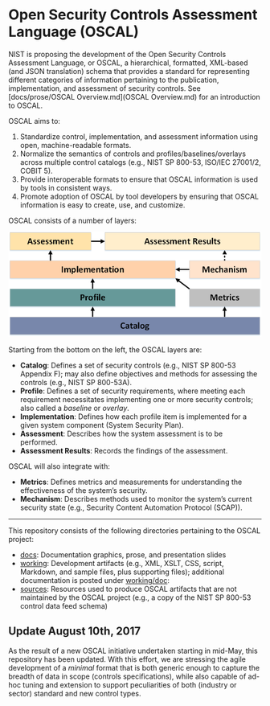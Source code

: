 # Open Security Controls Assessment Language (OSCAL) 

NIST is proposing the development of the Open Security Controls Assessment Language, or OSCAL, a hierarchical, formatted, XML-based (and JSON translation) schema that provides a standard for representing different categories of information pertaining to the publication, implementation, and assessment of security controls. See [docs/prose/OSCAL Overview.md](OSCAL Overview.md) for an introduction to OSCAL.

OSCAL aims to:
1. Standardize control, implementation, and assessment information using open, machine-readable formats. 
1. Normalize the semantics of controls and profiles/baselines/overlays across multiple control catalogs (e.g., NIST SP 800-53, ISO/IEC 27001/2, COBIT 5).
1. Provide interoperable formats to ensure that OSCAL information is used by tools in consistent ways.
1. Promote adoption of OSCAL by tool developers by ensuring that OSCAL information is easy to create, use, and customize. 

OSCAL consists of a number of layers:

![OSCAL layers](docs/graphics/oscal-layers.png "OSCAL Layer Diagram")

Starting from the bottom on the left, the OSCAL layers are:
  * __Catalog__: Defines a set of security controls (e.g., NIST SP 800-53 Appendix F); may also define objectives and methods for assessing the controls (e.g., NIST SP 800-53A).
  * __Profile__: Defines a set of security requirements, where meeting each requirement necessitates implementing one or more security controls; also called a _baseline_ or _overlay_.
  * __Implementation__: Defines how each profile item is implemented for a given system component (System Security Plan).
  * __Assessment__: Describes how the system assessment is to be performed.
  * __Assessment Results__: Records the findings of the assessment.
  
OSCAL will also integrate with: 
  * __Metrics__: Defines metrics and measurements for understanding the effectiveness of the system’s security.
  * __Mechanism__: Describes methods used to monitor the system’s current security state (e.g., Security Content Automation Protocol (SCAP)).

--------------

This repository consists of the following directories pertaining to the OSCAL project:
  * [docs](docs): Documentation graphics, prose, and presentation slides
  * [working](working): Development artifacts (e.g., XML, XSLT, CSS, script, Markdown, and sample files, plus supporting files); additional documentation is posted under [working/doc](working/doc): 
  * [sources](sources): Resources used to produce OSCAL artifacts that are not maintained by the OSCAL project (e.g., a copy of the NIST SP 800-53 control data feed schema)

## Update August 10th, 2017

As the result of a new OSCAL initiative undertaken starting in mid-May, this repository has been updated. With this effort, we are stressing the agile development of a *minimal* format that is both generic enough to capture the breadth of data in scope (controls specifications), while also capable of ad-hoc tuning and extension to support peculiarities of both (industry or sector) standard and new control types.


